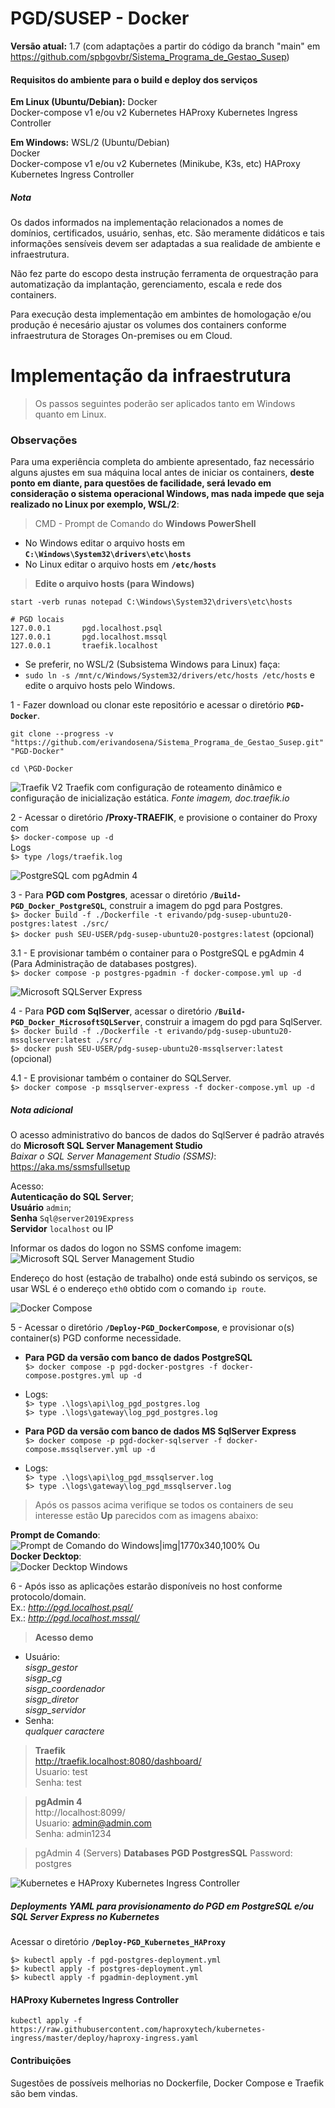 # PGD/SUSEP - Docker

**Versão atual:** 1.7 (com adaptações a partir do código da branch "main" em https://github.com/spbgovbr/Sistema_Programa_de_Gestao_Susep)

#### Requisitos do ambiente para o build e deploy dos serviços

**Em Linux (Ubuntu/Debian):**
Docker  
Docker-compose v1 e/ou v2
Kubernetes
HAProxy Kubernetes Ingress Controller 

**Em Windows:** 
WSL/2 (Ubuntu/Debian)  
Docker  
Docker-compose v1 e/ou v2
Kubernetes (Minikube, K3s, etc)
HAProxy Kubernetes Ingress Controller  

##### Nota
Os dados informados na implementação relacionados a nomes de domínios, certificados, usuário, senhas, etc. São meramente didáticos e tais informações sensíveis devem ser  adaptadas a sua realidade de ambiente e infraestrutura.  

Não fez parte do escopo desta instrução ferramenta de orquestração para automatização da implantação,  gerenciamento, escala e rede dos containers.  

Para execução desta implementação em ambintes de homologação e/ou produção é necesário ajustar os volumes dos containers conforme infraestrutura de Storages On-premises ou em Cloud.

# Implementação da infraestrutura

> Os passos seguintes poderão ser aplicados tanto em Windows quanto em Linux.

### Observações
Para uma experiência completa do ambiente apresentado, faz necessário alguns ajustes em sua máquina local antes de iniciar os containers, **deste ponto em diante, para questões de facilidade, será levado em consideração o sistema operacional Windows, mas nada impede que seja realizado no Linux por exemplo, WSL/2**:

> CMD - Prompt de Comando do **Windows PowerShell**

- No Windows editar o arquivo hosts em **`C:\Windows\System32\drivers\etc\hosts`**
- No Linux editar o arquivo hosts em **`/etc/hosts`** 

> **Edite o arquivo hosts (para Windows)**  
```console
start -verb runas notepad C:\Windows\System32\drivers\etc\hosts
```
```console
# PGD locais
127.0.0.1       pgd.localhost.psql  
127.0.0.1       pgd.localhost.mssql  
127.0.0.1       traefik.localhost 
```
- Se preferir, no WSL/2 (Subsistema Windows para Linux) faça:  
- `sudo ln -s /mnt/c/Windows/System32/drivers/etc/hosts /etc/hosts` 
  e edite o arquivo hosts pelo Windows.  

1 - Fazer download ou clonar este repositório e acessar o diretório **`PGD-Docker`**.
```console
git clone --progress -v "https://github.com/erivandosena/Sistema_Programa_de_Gestao_Susep.git" "PGD-Docker"
```
```
cd \PGD-Docker
```

![Traefik V2](https://doc.traefik.io/traefik/assets/img/traefik-concepts-1.png)
Traefik com configuração de roteamento dinâmico e configuração de inicialização estática. *Fonte imagem, doc.traefik.io*

2 - Acessar o diretório **/Proxy-TRAEFIK**, e provisione o container do Proxy com   
`$> docker-compose up -d`   
Logs  
`$> type /logs/traefik.log`

![PostgreSQL com pgAdmin 4](https://dev-to-uploads.s3.amazonaws.com/i/vdj2zzqchoxcs654lz9s.png)

3 - Para **PGD com Postgres**, acessar o diretório **`/Build-PGD_Docker_PostgreSQL`**, construir a imagem do pgd para Postgres.   
`$> docker build -f ./Dockerfile -t erivando/pdg-susep-ubuntu20-postgres:latest ./src/`   
`$> docker push SEU-USER/pdg-susep-ubuntu20-postgres:latest` (opcional)   

3.1 - E provisionar também o container para o PostgreSQL e pgAdmin 4 (Para Administração de databases postgres).  
`$> docker compose -p postgres-pgadmin -f docker-compose.yml up -d`  

![Microsoft SQLServer Express](https://www.jenx.si/wp-content/uploads/2022/02/sql-server-docker-logo.png)

4 - Para **PGD com SqlServer**, acessar o diretório **`/Build-PGD_Docker_MicrosoftSQLServer`**, construir a imagem do pgd para SqlServer.   
`$> docker build -f ./Dockerfile -t erivando/pdg-susep-ubuntu20-mssqlserver:latest ./src/`  
`$> docker push SEU-USER/pdg-susep-ubuntu20-mssqlserver:latest` (opcional)  

4.1 - E provisionar também o container do SQLServer.   
`$> docker compose -p mssqlserver-express -f docker-compose.yml up -d`  

##### Nota adicional
O acesso administrativo do bancos de dados do SqlServer é padrão através do **Microsoft SQL Server Management Studio**  
*Baixar o SQL Server Management Studio (SSMS)*: https://aka.ms/ssmsfullsetup

Acesso:  
**Autenticação do SQL Server**;  
**Usuário** `admin`;  
**Senha** `Sql@server2019Express`  
**Servidor** `localhost` ou IP  

Informar os dados do logon no SSMS confome imagem:  
![Microsoft SQL Server Management Studio](./MicrosoftSQLServerManagementStudio.jpg)  

Endereço do host (estação de trabalho) onde está subindo os serviços, se usar WSL é o endereço `eth0` obtido com o comando `ip route`.  

![Docker Compose](https://miro.medium.com/max/1000/1*JK4VDnsrF6YnAb2nyhMsdQ.png)

5 - Acessar o diretório **`/Deploy-PGD_DockerCompose`**, e provisionar o(s) container(s) PGD conforme necessidade.
- **Para PGD da versão com banco de dados PostgreSQL**  
`$> docker compose -p pgd-docker-postgres -f docker-compose.postgres.yml up -d`  

- Logs:   
`$> type .\logs\api\log_pgd_postgres.log`  
`$> type .\logs\gateway\log_pgd_postgres.log`  

- **Para PGD da versão com banco de dados MS SqlServer Express**  
`$> docker compose -p pgd-docker-sqlserver -f docker-compose.mssqlserver.yml up -d`  

- Logs:   
`$> type .\logs\api\log_pgd_mssqlserver.log`  
`$> type .\logs\gateway\log_pgd_mssqlserver.log`  

> Após os passos acima verifique se todos os containers de seu interesse estão **Up** parecidos com as imagens abaixo:

**Prompt de Comando**:  
![Prompt de Comando do Windows|img|1770x340,100%](./Containers-CMD.jpg)
Ou  
**Docker Decktop**:  
![Docker Decktop Windows](./Containers-DockerDesktop.jpg)  

6 - Após isso as aplicações estarão disponíveis no host conforme protocolo/domain.  
Ex.: *http://pgd.localhost.psql/*  
Ex.: *http://pgd.localhost.mssql/*  

> **Acesso demo**  
- Usuário:  
*sisgp_gestor*  
*sisgp_cg*  
*sisgp_coordenador*  
*sisgp_diretor*  
*sisgp_servidor*  
- Senha:  
*qualquer caractere*

> **Traefik**  
http://traefik.localhost:8080/dashboard/  
Usuario: test  
Senha: test  

> **pgAdmin 4**  
http://localhost:8099/  
Usuario: admin@admin.com  
Senha: admin1234  

> pgAdmin 4 (Servers) **Databases PGD PostgresSQL**
Password: postgres  

![Kubernetes e HAProxy Kubernetes Ingress Controller](https://www.bluematador.com/hs-fs/hubfs/old-assets/haproxy-kubernetes.jpg?width=1440&name=haproxy-kubernetes.jpg)

##### Deployments YAML para provisionamento do PGD em PostgreSQL e/ou SQL Server Express no Kubernetes

Acessar o diretório **`/Deploy-PGD_Kubernetes_HAProxy`**

`$> kubectl apply -f pgd-postgres-deployment.yml`   
`$> kubectl apply -f postgres-deployment.yml`  
`$> kubectl apply -f pgadmin-deployment.yml`  

#### HAProxy Kubernetes Ingress Controller  
```console
kubectl apply -f https://raw.githubusercontent.com/haproxytech/kubernetes-ingress/master/deploy/haproxy-ingress.yaml

```

#### Contribuições
Sugestões de possíveis melhorias no Dockerfile, Docker Compose e Traefik são bem vindas.
